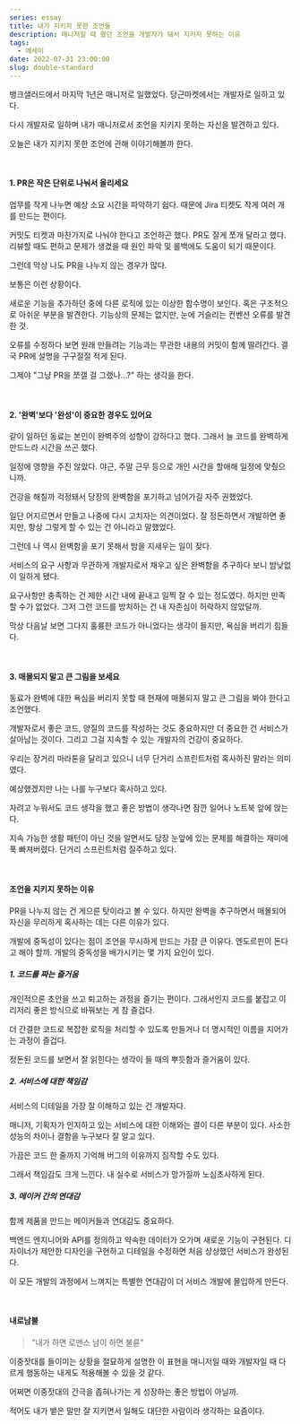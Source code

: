 ```yaml
---
series: essay
title: 내가 지키지 못한 조언들
description: 매니저일 때 했던 조언을 개발자가 돼서 지키지 못하는 이유
tags:
  - 에세이
date: 2022-07-31 23:00:00
slug: double-standard
---
```


뱅크샐러드에서 마지막 1년은 매니저로 일했었다. 당근마켓에서는 개발자로 일하고 있다.

다시 개발자로 일하며 내가 매니저로서 조언을 지키지 못하는 자신을 발견하고 있다.

오늘은 내가 지키지 못한 조언에 관해 이야기해볼까 한다.

<br/>

#### 1. PR은 작은 단위로 나눠서 올리세요

업무를 작게 나누면 예상 소요 시간을 파악하기 쉽다. 때문에 Jira 티켓도 작게 여러 개를 만드는 편이다.

커밋도 티켓과 마찬가지로 나눠야 한다고 조언하곤 했다. PR도 잘게 쪼개 달라고 했다. 리뷰할 때도 편하고 문제가 생겼을 때 원인 파악 및 롤백에도 도움이 되기 때문이다.

그런데 막상 나도 PR을 나누지 않는 경우가 많다.

보통은 이런 상황이다.

새로운 기능을 추가하던 중에 다른 로직에 있는 이상한 함수명이 보인다. 혹은 구조적으로 아쉬운 부분을 발견한다. 기능상의 문제는 없지만, 눈에 거슬리는 컨벤션 오류를 발견한 것.

오류를 수정하다 보면 원래 만들려는 기능과는 무관한 내용의 커밋이 함께 딸려간다. 결국 PR에 설명을 구구절절 적게 된다.

그제야 "그냥 PR을 쪼갤 걸 그랬나...?" 하는 생각을 한다.

<br/>

#### 2. '완벽'보다 '완성'이 중요한 경우도 있어요

같이 일하던 동료는 본인이 완벽주의 성향이 강하다고 했다. 그래서 늘 코드를 완벽하게 만드느라 시간을 쓰곤 했다.

일정에 영향을 주진 않았다. 야근, 주말 근무 등으로 개인 시간을 할애해 일정에 맞췄으니까.

건강을 해칠까 걱정돼서 당장의 완벽함을 포기하고 넘어가길 자주 권했었다.

일단 어지르면서 만들고 나중에 다시 고치자는 의견이었다. 잘 정돈하면서 개발하면 좋지만, 항상 그렇게 할 수 있는 건 아니라고 말했었다.

그런데 나 역시 완벽함을 포기 못해서 밤을 지새우는 일이 잦다.

서비스의 요구 사항과 무관하게 개발자로서 채우고 싶은 완벽함을 추구하다 보니 밤낮없이 일하게 됐다.

요구사항만 충족하는 건 제한 시간 내에 끝내고 일찍 잘 수 있는 정도였다. 하지만 만족할 수가 없었다. 그저 그런 코드를 방치하는 건 내 자존심이 허락하지 않았달까.

막상 다음날 보면 그다지 훌륭한 코드가 아니었다는 생각이 들지만, 욕심을 버리기 힘들다.

<br/>

#### 3. 매몰되지 말고 큰 그림을 보세요

동료가 완벽에 대한 욕심을 버리지 못할 때 현재에 매몰되지 말고 큰 그림을 봐야 한다고 조언했다.

개발자로서 좋은 코드, 양질의 코드를 작성하는 것도 중요하지만 더 중요한 건 서비스가 살아남는 것이다. 그리고 그걸 지속할 수 있는 개발자의 건강이 중요하다.

우리는 장거리 마라톤을 달리고 있으니 너무 단거리 스프린트처럼 혹사하진 말라는 의미였다.

예상했겠지만 나는 나를 누구보다 혹사하고 있다.

자려고 누워서도 코드 생각을 했고 좋은 방법이 생각나면 잠깐 일어나 노트북 앞에 앉는다.

지속 가능한 생활 패턴이 아닌 것을 알면서도 당장 눈앞에 있는 문제를 해결하는 재미에 푹 빠져버렸다. 단거리 스프린트처럼 질주하고 있다.

<br/>

#### 조언을 지키지 못하는 이유

PR을 나누지 않는 건 게으른 탓이라고 볼 수 있다. 하지만 완벽을 추구하면서 매몰되어 자신을 무리하게 혹사하는 데는 다른 이유가 있다.

개발에 중독성이 있다는 점이 조언을 무시하게 만드는 가장 큰 이유다. 엔도르핀이 돈다고 해야 할까. 개발의 중독성을 배가시키는 몇 가지 요인이 있다.

##### 1. 코드를 짜는 즐거움

개인적으론 초안을 쓰고 퇴고하는 과정을 즐기는 편이다. 그래서인지 코드를 붙잡고 이리저리 좋은 방식으로 바꿔보는 게 참 즐겁다.

더 간결한 코드로 복잡한 로직을 처리할 수 있도록 만들거나 더 명시적인 이름을 지어가는 과정이 즐겁다.

정돈된 코드를 보면서 잘 읽힌다는 생각이 들 때의 뿌듯함과 즐거움이 있다.

##### 2. 서비스에 대한 책임감

서비스의 디테일을 가장 잘 이해하고 있는 건 개발자다.

매니저, 기획자가 인지하고 있는 서비스에 대한 이해와는 결이 다른 부분이 있다. 사소한 성능의 차이나 결함을 누구보다 잘 알고 있다.

가끔은 코드 한 줄까지 기억해 버그의 이유까지 짐작할 수도 있다.

그래서 책임감도 크게 느낀다. 내 실수로 서비스가 망가질까 노심초사하게 된다.

##### 3. 메이커 간의 연대감

함께 제품을 만드는 메이커들과 연대감도 중요하다.

백엔드 엔지니어와 API를 정의하고 약속한 데이터가 오가며 새로운 기능이 구현된다. 디자이너가 제안한 디자인을 구현하고 디테일을 수정하면 처음 상상했던 서비스가 완성된다.

이 모든 개발의 과정에서 느껴지는 특별한 연대감이 더 서비스 개발에 몰입하게 만든다.

<br/>

#### 내로남불

> "내가 하면 로맨스 남이 하면 불륜"

이중잣대를 들이미는 상황을 절묘하게 설명한 이 표현을 매니저일 때와 개발자일 때 다르게 행동하는 내게도 적용해볼 수 있을 것 같다.

어쩌면 이중잣대의 간극을 좁혀나가는 게 성장하는 좋은 방법이 아닐까.

적어도 내가 뱉은 말만 잘 지키면서 일해도 대단한 사람이라 생각하는 요즘이다.

